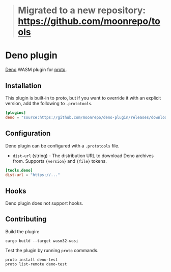 > # Migrated to a new repository: https://github.com/moonrepo/tools

# Deno plugin

[Deno](https://deno.land/) WASM plugin for [proto](https://github.com/moonrepo/proto).

## Installation

This plugin is built-in to proto, but if you want to override it with an explicit version, add the following to `.prototools`.

```toml
[plugins]
deno = "source:https://github.com/moonrepo/deno-plugin/releases/download/vX.Y.Z/deno_plugin.wasm"
```

## Configuration

Deno plugin can be configured with a `.prototools` file.

- `dist-url` (string) - The distribution URL to download Deno archives from. Supports `{version}` and `{file}` tokens.

```toml
[tools.deno]
dist-url = "https://..."
```

## Hooks

Deno plugin does not support hooks.

## Contributing

Build the plugin:

```shell
cargo build --target wasm32-wasi
```

Test the plugin by running `proto` commands.

```shell
proto install deno-test
proto list-remote deno-test
```
